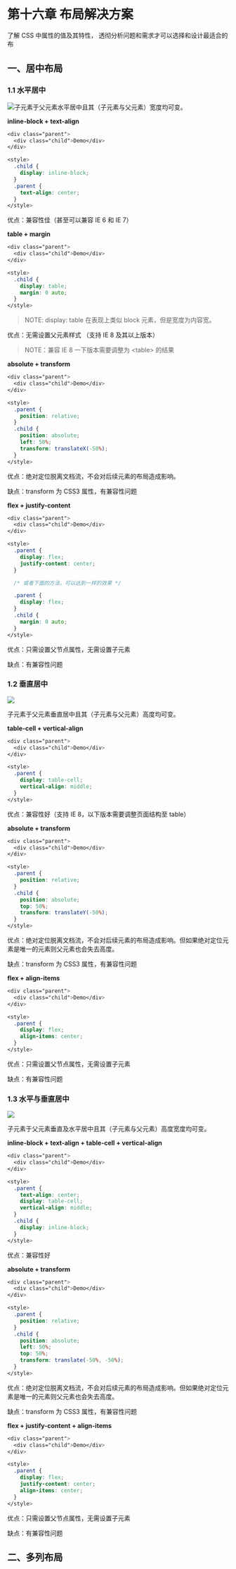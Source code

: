 # 第十六章 布局解决方案

了解 CSS 中属性的值及其特性， 透彻分析问题和需求才可以选择和设计最适合的布

## 一、居中布局

### 1.1 水平居中

![](https://li-xinyang.gitbooks.io/frontend-notebook/content/img/L/layout-center-horizontal.png)子元素于父元素水平居中且其（子元素与父元素）宽度均可变。

**inline-block + text-align**

```css
<div class="parent">
  <div class="child">Demo</div>
</div>

<style>
  .child {
    display: inline-block;
  }
  .parent {
    text-align: center;
  }
</style>
```

优点：兼容性佳（甚至可以兼容 IE 6 和 IE 7）

**table + margin**

```css
<div class="parent">
  <div class="child">Demo</div>
</div>

<style>
  .child {
    display: table;
    margin: 0 auto;
  }
</style>
```

> NOTE: display: table 在表现上类似 block 元素，但是宽度为内容宽。

优点：无需设置父元素样式 （支持 IE 8 及其以上版本）

> NOTE：兼容 IE 8 一下版本需要调整为 &lt;table&gt; 的结果

**absolute + transform**

```css
<div class="parent">
  <div class="child">Demo</div>
</div>

<style>
  .parent {
    position: relative;
  }
  .child {
    position: absolute;
    left: 50%;
    transform: translateX(-50%);
  }
</style>
```

优点：绝对定位脱离文档流，不会对后续元素的布局造成影响。

缺点：transform 为 CSS3 属性，有兼容性问题

**flex + justify-content**

```css
<div class="parent">
  <div class="child">Demo</div>
</div>

<style>
  .parent {
    display: flex;
    justify-content: center;
  }

  /* 或者下面的方法，可以达到一样的效果 */

  .parent {
    display: flex;
  }
  .child {
    margin: 0 auto;
  }
</style>
```

优点：只需设置父节点属性，无需设置子元素

缺点：有兼容性问题

### 1.2 垂直居中

![](https://li-xinyang.gitbooks.io/frontend-notebook/content/img/L/layout-center-vertical.png)

子元素于父元素垂直居中且其（子元素与父元素）高度均可变。

**table-cell + vertical-align**

```css
<div class="parent">
  <div class="child">Demo</div>
</div>

<style>
  .parent {
    display: table-cell;
    vertical-align: middle;
  }
</style>
```

优点：兼容性好（支持 IE 8，以下版本需要调整页面结构至 table）

**absolute + transform**

```css
<div class="parent">
  <div class="child">Demo</div>
</div>

<style>
  .parent {
    position: relative;
  }
  .child {
    position: absolute;
    top: 50%;
    transform: translateY(-50%);
  }
</style>
```

优点：绝对定位脱离文档流，不会对后续元素的布局造成影响。但如果绝对定位元素是唯一的元素则父元素也会失去高度。

缺点：transform 为 CSS3 属性，有兼容性问题

**flex + align-items**

```css
<div class="parent">
  <div class="child">Demo</div>
</div>

<style>
  .parent {
    display: flex;
    align-items: center;
  }
</style>
```

优点：只需设置父节点属性，无需设置子元素

缺点：有兼容性问题

### 1.3 水平与垂直居中

![](https://li-xinyang.gitbooks.io/frontend-notebook/content/img/L/layout-center-center.png)

子元素于父元素垂直及水平居中且其（子元素与父元素）高度宽度均可变。

**inline-block + text-align + table-cell + vertical-align**

```css
<div class="parent">
  <div class="child">Demo</div>
</div>

<style>
  .parent {
    text-align: center;
    display: table-cell;
    vertical-align: middle;
  }
  .child {
    display: inline-block;
  }
</style>
```

优点：兼容性好

**absolute + transform**

```css
<div class="parent">
  <div class="child">Demo</div>
</div>

<style>
  .parent {
    position: relative;
  }
  .child {
    position: absolute;
    left: 50%;
    top: 50%;
    transform: translate(-50%, -50%);
  }
</style>
```

优点：绝对定位脱离文档流，不会对后续元素的布局造成影响。但如果绝对定位元素是唯一的元素则父元素也会失去高度。

缺点：transform 为 CSS3 属性，有兼容性问题

**flex + justify-content + align-items**

```css
<div class="parent">
  <div class="child">Demo</div>
</div>

<style>
  .parent {
    display: flex;
    justify-content: center;
    align-items: center;
  }
</style>
```

优点：只需设置父节点属性，无需设置子元素

缺点：有兼容性问题

## 二、多列布局

















